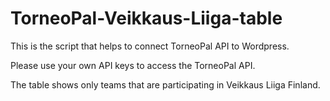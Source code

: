 # TorneoPal-Veikkaus-Liiga-table

This is the script that helps to connect TorneoPal API to Wordpress.

Please use your own API keys to access the TorneoPal API.

The table shows only teams that are participating in Veikkaus Liiga Finland.
